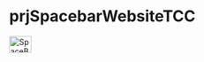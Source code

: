 # prjSpacebarWebsiteTCC

<img align="center" alt="SpaceBarGitHubSize" height="30" width="40" src="https://img.shields.io/github/repo-size/suriiipingu/prjSpacebarWebsiteTCC">
